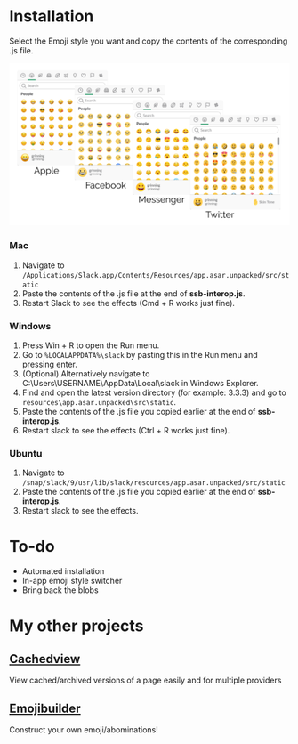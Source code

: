 # Installation
Select the Emoji style you want and copy the contents of the corresponding .js file.

![Demo](header.png)

### Mac
1. Navigate to `/Applications/Slack.app/Contents/Resources/app.asar.unpacked/src/static`
2. Paste the contents of the .js file at the end of **ssb-interop.js**. 
3. Restart Slack to see the effects (Cmd + R works just fine).


### Windows
1. Press Win + R to open the Run menu. 
2. Go to `%LOCALAPPDATA%\slack` by pasting this in the Run menu and pressing enter. 
3. (Optional) Alternatively navigate to C:\Users\USERNAME\AppData\Local\slack in Windows Explorer. 
4. Find and open the latest version directory (for example: 3.3.3) and go to `resources\app.asar.unpacked\src\static`. 
5. Paste the contents of the .js file you copied earlier at the end of **ssb-interop.js**. 
6. Restart slack to see the effects (Ctrl + R works just fine).


### Ubuntu
1. Navigate to `/snap/slack/9/usr/lib/slack/resources/app.asar.unpacked/src/static`
2. Paste the contents of the .js file you copied earlier at the end of **ssb-interop.js**. 
3. Restart slack to see the effects.


# To-do
- Automated installation
- In-app emoji style switcher
- Bring back the blobs



# My other projects
## [Cachedview](https://cachedview.nl/)
View cached/archived versions of a page easily and for multiple providers

## [Emojibuilder](https://emoji.debijl.xyz/)
Construct your own emoji/abominations!